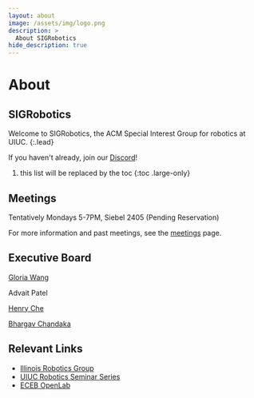 ```yaml
---
layout: about
image: /assets/img/logo.png
description: >
  About SIGRobotics
hide_description: true
---
```


# About

<!--author-->

## SIGRobotics

Welcome to SIGRobotics, the ACM Special Interest Group for robotics at UIUC.
{:.lead}

If you haven't already, join our [Discord]!

1. this list will be replaced by the toc
{:toc .large-only}

<!-- ![logo](assets/img/logo.png){:.lead width="720" height="720" loading="lazy"} -->


## Meetings
Tentatively Mondays 5-7PM, Siebel 2405 (Pending Reservation)

For more information and past meetings, see the [meetings] page.


## Executive Board

[Gloria Wang](https://gxywang.github.io/)

Advait Patel

[Henry Che](https://hungdche.github.io/)

[Bhargav Chandaka](https://bchandaka.github.io/)


## Relevant Links
- [Illinois Robotics Group](https://robotics.illinois.edu/)
- [UIUC Robotics Seminar Series](https://robotics.illinois.edu/robotics-seminar-series/)
- [ECEB OpenLab](https://openlab.ece.illinois.edu/)


[Discord]: https://discord.gg/xBNhspqwSc
[meetings]: meetings.md
